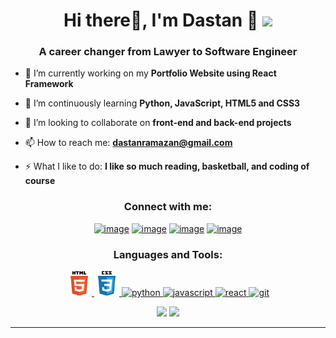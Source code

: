 

<h1 align="center">Hi there👋, I'm Dastan 🐺 <img height="40" src="https://user-images.githubusercontent.com/74038190/216120981-b9507c36-0e04-4469-8e27-c99271b45ba5.png"> </h1>
<h3 align="center">A career changer from Lawyer to Software Engineer</h3>

- 🔭 I’m currently working on my **Portfolio Website using React Framework**

- 🌱 I’m continuously learning **Python, JavaScript, HTML5 and CSS3**

- 👯 I’m looking to collaborate on **front-end and back-end projects**

- 📫 How to reach me: **dastanramazan@gmail.com**

- ⚡ What I like to do: **I like so much reading, basketball, and coding of course**

<h3 align="center">Connect with me:</h3>
<div align="center">

[![image](https://img.shields.io/badge/LinkedIn-0077B5?style=for-the-badge&logo=linkedin&logoColor=white)](https://www.linkedin.com/in/drinit1984/)
[![image](https://img.shields.io/badge/Instagram-E4405F?style=for-the-badge&logo=instagram&logoColor=white)](https://instagram.com/dr_in_it?igshid=OGQ5ZDc2ODk2ZA%3D%3D&utm_source=qr)
[![image](https://img.shields.io/badge/Twitter-1DA1F2?style=for-the-badge&logo=twitter&logoColor=white)]()
[![image](https://img.shields.io/badge/Gmail-D14836?style=for-the-badge&logo=gmail&logoColor=white)](mailto:produtor.dastanramazan@gmail.com)
  
</div>

<h3 align="center">Languages and Tools:</h3>

<p align="center"> 
  <a href="https://www.w3.org/html/" target="_blank"> 
    <img src="https://raw.githubusercontent.com/devicons/devicon/master/icons/html5/html5-original-wordmark.svg" alt="html5" width="40" height="40"/> 
  </a>
  <a href="https://www.w3schools.com/css/" target="_blank"> 
    <img src="https://raw.githubusercontent.com/devicons/devicon/master/icons/css3/css3-original-wordmark.svg" alt="css3" width="40" height="40"/> 
  </a> 
  <a href="https://www.python.org" target="_blank"> 
    <img src="https://user-images.githubusercontent.com/74038190/212257472-08e52665-c503-4bd9-aa20-f5a4dae769b5.gif" alt="python" width="40" height="40"/> 
  </a>  
  <a href="https://developer.mozilla.org/en-US/docs/Web/JavaScript" target="_blank"> 
    <img src="https://user-images.githubusercontent.com/74038190/212257454-16e3712e-945a-4ca2-b238-408ad0bf87e6.gif" alt="javascript" width="40" height="40"/> 
  </a> 
  <a href="https://www.react.dev/" target="_blank"> 
    <img src="https://user-images.githubusercontent.com/74038190/212257467-871d32b7-e401-42e8-a166-fcfd7baa4c6b.gif" alt="react" width="40" height="40"/> 
  </a> 
  <a href="https://git-scm.com/" target="_blank"> 
    <img src="https://www.vectorlogo.zone/logos/git-scm/git-scm-icon.svg" alt="git" width="40" height="40"/> 
  </a>
</p>

<p align= "center">
  <img height= "150" src="https://github-readme-stats.vercel.app/api?username=dastanramazan&theme=react&show_icons=true&include_all_commits=true" />
  <img height= "150" src="https://github-readme-stats.vercel.app/api/top-langs/?username=dastanramazan&theme=react&layout=compact" />
</p>

------


